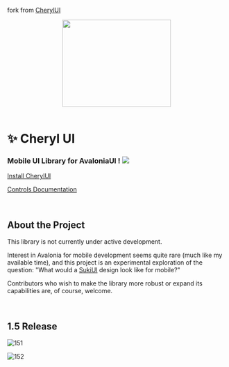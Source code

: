 
fork from [CherylUI](https://github.com/kikipoulet/CherylUI)

<div id="header" align="center">
 <kbd>
<img src="https://zupimages.net/up/23/46/jjt8.jpeg" width="250" height="200"></img> 
  </kbd>
<br/>

</div>
<br/>

# ✨ Cheryl UI



### Mobile UI Library for AvaloniaUI ! <img src="https://www.avaloniaui.net/img/logo/avalonia-white-purple.svg"></img>

[Install CherylUI](https://github.com/kikipoulet/CherylUI/wiki/1.-Installation) 

[Controls Documentation](https://github.com/kikipoulet/CherylUI/wiki/2.-Controls) 

<br/>

## About the Project

This library is not currently under active development.

Interest in Avalonia for mobile development seems quite rare (much like my available time), and this project is an experimental exploration of the question: "What would a [SukiUI](https://github.com/kikipoulet/SukiUI) design look like for mobile?"

Contributors who wish to make the library more robust or expand its capabilities are, of course, welcome.


<br/>

## 1.5 Release



![151](https://github.com/user-attachments/assets/af48ca42-d49a-464b-bfda-2a748252d8b8)


![152](https://github.com/user-attachments/assets/ee8792ae-f55d-4b62-88b5-c9aa3e487567)
